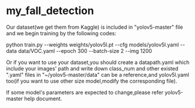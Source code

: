 # my_fall_detection


Our dataset(we get them from Kaggle) is included in "yolov5-master" file and we begin training by the following codes:

python train.py --weights weights/yolov5l.pt  --cfg models/yolov5l.yaml  --data data/VOC.yaml --epoch 300 --batch-size 2 --img 1200 

Or if you want to use your dataset,you should create a datapath.yaml which include your images' path and write down class_num and other existed ".yaml" files in "~/yolov5-master/data" can be a reference,and yolov5l.yaml too(if you want to use other size model,modify the corresponding file).

If some model's parameters are expected to change,please refer yolov5-master help document.
